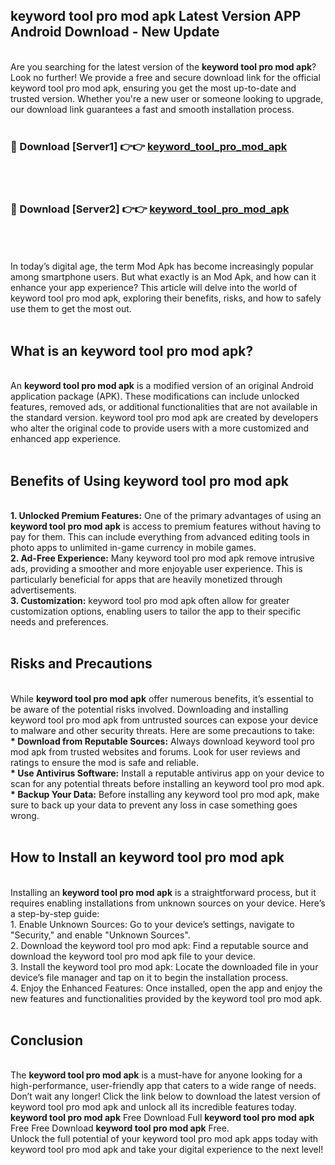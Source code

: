## keyword tool pro mod apk Latest Version APP Android Download - New Update
<br>
Are you searching for the latest version of the <strong>keyword tool pro mod apk</strong>? Look no further! We provide a free and secure download link for the official keyword tool pro mod apk, ensuring you get the most up-to-date and trusted version. Whether you're a new user or someone looking to upgrade, our download link guarantees a fast and smooth installation process.
<br>
<br>
<h3>🔴 Download [Server1] 👉👉 <a href="https://modyolo.store/keyword+tool+pro+mod+apk">keyword_tool_pro_mod_apk</a></h3><br>
<br>
<h3>🔴 Download [Server2] 👉👉 <a href="https://modyolo.store/keyword+tool+pro+mod+apk">keyword_tool_pro_mod_apk</a></h3><br>
<br>
<br>
In today’s digital age, the term Mod Apk has become increasingly popular among smartphone users. But what exactly is an Mod Apk, and how can it enhance your app experience? This article will delve into the world of keyword tool pro mod apk, exploring their benefits, risks, and how to safely use them to get the most out.
<br>
<br>
<h2>What is an keyword tool pro mod apk?</h2>
<br>
An <strong>keyword tool pro mod apk</strong> is a modified version of an original Android application package (APK). These modifications can include unlocked features, removed ads, or additional functionalities that are not available in the standard version. keyword tool pro mod apk are created by developers who alter the original code to provide users with a more customized and enhanced app experience.
<br>
<br>
<h2>Benefits of Using keyword tool pro mod apk</h2>
<br>
<strong> 1. Unlocked Premium Features:</strong> One of the primary advantages of using an <strong>keyword tool pro mod apk</strong> is access to premium features without having to pay for them. This can include everything from advanced editing tools in photo apps to unlimited in-game currency in mobile games.
<br>
<strong> 2. Ad-Free Experience:</strong> Many keyword tool pro mod apk remove intrusive ads, providing a smoother and more enjoyable user experience. This is particularly beneficial for apps that are heavily monetized through advertisements.
<br>
<strong> 3. Customization:</strong> keyword tool pro mod apk often allow for greater customization options, enabling users to tailor the app to their specific needs and preferences.
<br>
<br>
<h2>Risks and Precautions</h2>
<br>
While <strong>keyword tool pro mod apk</strong> offer numerous benefits, it’s essential to be aware of the potential risks involved. Downloading and installing keyword tool pro mod apk from untrusted sources can expose your device to malware and other security threats. Here are some precautions to take:
<br>
<strong> * Download from Reputable Sources:</strong> Always download keyword tool pro mod apk from trusted websites and forums. Look for user reviews and ratings to ensure the mod is safe and reliable.
<br>
<strong> * Use Antivirus Software:</strong> Install a reputable antivirus app on your device to scan for any potential threats before installing an keyword tool pro mod apk.
<br>
<strong> * Backup Your Data:</strong> Before installing any keyword tool pro mod apk, make sure to back up your data to prevent any loss in case something goes wrong.
<br>
<br>
<h2>How to Install an keyword tool pro mod apk</h2>
<br>
Installing an <strong>keyword tool pro mod apk</strong> is a straightforward process, but it requires enabling installations from unknown sources on your device. Here’s a step-by-step guide:
<br>
 1. Enable Unknown Sources: Go to your device’s settings, navigate to "Security," and enable "Unknown Sources".
<br>
 2. Download the keyword tool pro mod apk: Find a reputable source and download the keyword tool pro mod apk file to your device.
<br>
 3. Install the keyword tool pro mod apk: Locate the downloaded file in your device’s file manager and tap on it to begin the installation process.
<br>
 4. Enjoy the Enhanced Features: Once installed, open the app and enjoy the new features and functionalities provided by the keyword tool pro mod apk.
<br>
<br>
<h2><strong>Conclusion</strong></h2>
<br>
The <strong>keyword tool pro mod apk</strong> is a must-have for anyone looking for a high-performance, user-friendly app that caters to a wide range of needs. Don’t wait any longer! Click the link below to download the latest version of keyword tool pro mod apk and unlock all its incredible features today.
<br>
<strong>keyword tool pro mod apk</strong> Free Download Full <strong>keyword tool pro mod apk</strong> Free Free Download <strong>keyword tool pro mod apk</strong> Free.
<br>
Unlock the full potential of your keyword tool pro mod apk apps today with keyword tool pro mod apk and take your digital experience to the next level!